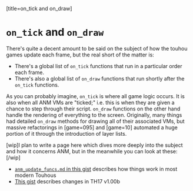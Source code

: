[title=on_tick and on_draw]
# `on_tick` and `on_draw`

There's quite a decent amount to be said on the subject of how the touhou games update each frame, but the real short of the matter is:

* There's a global list of `on_tick` functions that run in a particular order each frame.
* There's also a global list of `on_draw` functions that run shortly after the `on_tick` functions.

As you can probably imagine, `on_tick` is where all game logic occurs. It is also when all ANM VMs are "ticked;" i.e. this is when they are given a chance to step through their script.  `on_draw` functions on the other hand handle the rendering of everything to the screen.  Originally, many things had detailed `on_draw` methods for drawing all of their associated VMs, but massive refactorings in [game=095] and [game=10] automated a huge portion of it through the introduction of layer lists.

[wip]I plan to write a page here which dives more deeply into the subject and how it concerns ANM, but in the meanwhile you can look at these:[/wip]

* [`anm_update_funcs.md` in this gist](https://gist.github.com/ExpHP/88bdef8f28f46fe4af6ab2e013b75896#file-2_anm_update_funcs-md)  describes how things work in most modern Touhous
* [This gist](https://gist.github.com/ExpHP/f275e0edc02603580f24a5ba3da952cc) describes changes in TH17 v1.00b
